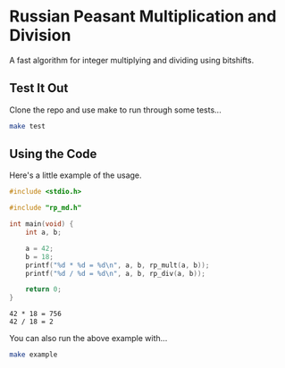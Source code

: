 # Russian Peasant Multiplication and Division
A fast algorithm for integer multiplying and dividing using bitshifts.

## Test It Out
Clone the repo and use make to run through some tests...
```sh
make test
```

## Using the Code
Here's a little example of the usage.
```c
#include <stdio.h>

#include "rp_md.h"

int main(void) {
    int a, b;

    a = 42;
    b = 18;
    printf("%d * %d = %d\n", a, b, rp_mult(a, b));
    printf("%d / %d = %d\n", a, b, rp_div(a, b));

    return 0;
}
```
```
42 * 18 = 756
42 / 18 = 2
```

You can also run the above example with...
```sh
make example
```